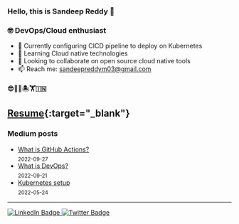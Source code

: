### Hello, this is Sandeep Reddy 👋

### 🤓 DevOps/Cloud enthusiast
- 🔭 Currently configuring CICD pipeline to deploy on Kubernetes
- 🌱 Learning Cloud native technologies
- 👯 Looking to collaborate on open source cloud native tools
- 📫 Reach me: sandeepreddym03@gmail.com

#### 😎🤟🎆🏝️🏋️🇮🇳
[Resume](https://imsandeepreddy.com/resume){:target="_blank"}
---
### Medium posts

<!-- blog starts -->
* [What is GitHub Actions?](https://imsandeepreddy.medium.com/what-is-github-actions-a0b2ff090a73?source=rss-42871914aff0------2) <br/> <sub>2022-09-27</sub>
* [What is DevOps?](https://imsandeepreddy.medium.com/what-is-devops-d7b73cc9f833?source=rss-42871914aff0------2) <br/> <sub>2022-09-21</sub>
* [Kubernetes setup](https://imsandeepreddy.medium.com/kubernetes-setup-46a3837be2f?source=rss-42871914aff0------2) <br/> <sub>2022-05-24</sub>
<!-- blog ends -->
---
<!-- programmer_humor_img starts -->
<!-- <a href="https://imgur.com/r/ProgrammerHumor/oqYSqA5"><img max-height="400" width="350" src="https://i.imgur.com/oqYSqA5.png"></a> -->
<!-- programmer_humor_img ends -->

<div id="header" align="left">
  <!-- <img src="https://media.giphy.com/media/M9gbBd9nbDrOTu1Mqx/giphy.gif" width="100"/> -->
  <div id="badges">
    <a href="https://linkedin.com/in/sandeep-reddy-00a8b839/">
      <img src="https://img.shields.io/badge/LinkedIn-blue?style=for-the-badge&logo=linkedin&logoColor=white" alt="LinkedIn Badge"/>
    </a>
    <a href="https://twitter.com/urssanny">
      <img src="https://img.shields.io/badge/Twitter-blue?style=for-the-badge&logo=twitter&logoColor=white" alt="Twitter Badge"/>
    </a>
  </div>
